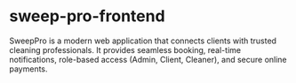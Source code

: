 # sweep-pro-frontend
SweepPro is a modern web application that connects clients with trusted cleaning professionals. It provides seamless booking, real-time notifications, role-based access (Admin, Client, Cleaner), and secure online payments.
